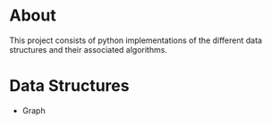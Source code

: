 # About
This project consists of python implementations of the different data
structures and their associated algorithms.

# Data Structures
* Graph
